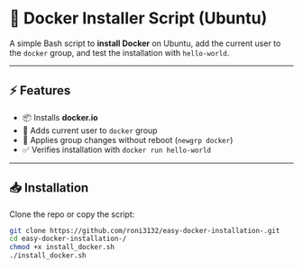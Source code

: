 # 🐳 Docker Installer Script (Ubuntu)

A simple Bash script to **install Docker** on Ubuntu, add the current user to the `docker` group, and test the installation with `hello-world`.

---

## ⚡ Features
- 📦 Installs **docker.io**  
- 👤 Adds current user to `docker` group  
- 🔄 Applies group changes without reboot (`newgrp docker`)  
- ✅ Verifies installation with `docker run hello-world`

---

## 📥 Installation

Clone the repo or copy the script:

```bash
git clone https://github.com/roni3132/easy-docker-installation-.git
cd easy-docker-installation-/
chmod +x install_docker.sh
./install_docker.sh